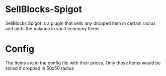 # SellBlocks-Spigot
SellBlocks Spigot is a plugin that sells any dropped item in certain radius and adds the balance in vault economy Items

# Config
The Items are in the config file with their prices, Only those items would be solled if dropped in 50x50 radius
